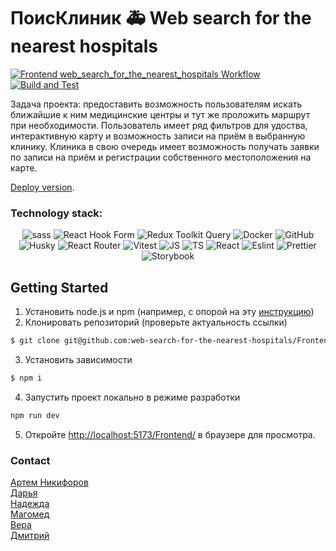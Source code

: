 # ПоисКлиник 🚑 Web search for the nearest hospitals

[![Frontend web_search_for_the_nearest_hospitals Workflow](https://github.com/web-search-for-the-nearest-hospitals/Frontend/actions/workflows/deploy_dev.yml/badge.svg?branch=develop)](https://github.com/web-search-for-the-nearest-hospitals/Frontend/actions/workflows/deploy_dev.yml)
[![Build and Test](https://github.com/web-search-for-the-nearest-hospitals/Frontend/actions/workflows/tests.yaml/badge.svg?branch=develop)](https://github.com/web-search-for-the-nearest-hospitals/Frontend/actions/workflows/tests.yaml)


Задача проекта: предоставить возможность пользователям искать ближайшие к ним медицинские центры и тут же проложить маршрут при необходимости. Пользователь имеет ряд фильтров для удоства, интерактивную карту и возможность записи на приём в выбранную клинику. Клиника в свою очередь имеет возможность получать заявки по записи на приём и регистрации собственного местоположения на карте.

[Deploy version](http://poisklinik.acceleratorpracticum.ru/).

### Technology stack:

<p align="center">
  <img src="https://img.shields.io/badge/SASS-100000?style=for-the-badge&logo=SASS&logoColor=white" title="sass"/>
  <img src="https://img.shields.io/badge/React_Hook_Form-100000?style=for-the-badge&logo=reacthookform" alt="React Hook Form" title="React Hook Form">
  <img src="https://img.shields.io/badge/Redux_Toolkit_Query-100000?style=for-the-badge&logo=redux" alt="Redux Toolkit Query" title="Redux Toolkit Query">
  <img src="https://img.shields.io/badge/Docker-100000?style=for-the-badge&logo=docker&logoColor=white" alt="Docker" title="Docker">
  <img src="https://img.shields.io/badge/GitHub-100000?style=for-the-badge&logo=github&logoColor=white" alt="GitHub" title="GitHub">
  <img src="https://img.shields.io/badge/Husky-100000?style=for-the-badge" alt="Husky" title="Husky">
  <img src="https://img.shields.io/badge/React_Router-100000?style=for-the-badge&logo=reactrouter" alt="React Router" title="React Router">
  <img src="https://img.shields.io/badge/Vitest-100000?style=for-the-badge" alt="Vitest" title="Vitest">
  <img src="https://img.shields.io/badge/JS-100000?style=for-the-badge" alt="JS" title="JS">
  <img src="https://img.shields.io/badge/TS-100000?style=for-the-badge" alt="TS" title="TS">
  <img src="https://img.shields.io/badge/React-100000?style=for-the-badge" alt="React" title="React">
  <img src="https://img.shields.io/badge/Eslint-100000?style=for-the-badge" alt="Eslint" title="Eslint">
  <img src="https://img.shields.io/badge/Prettier-100000?style=for-the-badge" alt="Prettier" title="Prettier">
  <img src="https://img.shields.io/badge/Storybook-100000?style=for-the-badge" alt="Storybook" title="Storybook">
</p>

## Getting Started

1. Установить node.js и npm (например, с опорой на эту [инструкцию](https://docs.npmjs.com/downloading-and-installing-node-js-and-npm#using-a-node-installer-to-install-nodejs-and-npm))
2. Клонировать репозиторий (проверьте актуальность ссылки)
```sh
$ git clone git@github.com:web-search-for-the-nearest-hospitals/Frontend.git
```
3. Установить зависимости
```sh
$ npm i
```
4. Запустить проект локально в режиме разработки
```sh
npm run dev
```
5. Откройте [http://localhost:5173/Frontend/](http://localhost:5173/Frontend/) в браузере для просмотра.

### Contact

[Артем Никифоров](https://github.com/Art-Frich) <br>
[Дарья](https://github.com/DariaBold) <br>
[Надежда](https://github.com/lomeshyza) <br>
[Магомед](https://github.com/Magmus05) <br>
[Вера](https://github.com/verabald) <br>
[Дмитрий](https://github.com/rdevil23) 
